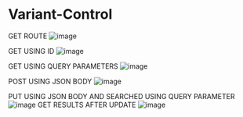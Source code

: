# Variant-Control

GET ROUTE
![image](https://github.com/2003UJAN/Variant-Control/assets/113442287/15f0875b-b0c4-46c3-b3c7-7e9282b51b74)

GET USING ID
![image](https://github.com/2003UJAN/Variant-Control/assets/113442287/3a0b9713-548e-4c84-8412-d4c733fe2835)

GET USING QUERY PARAMETERS
![image](https://github.com/2003UJAN/Variant-Control/assets/113442287/70ef7a14-c266-4a61-a97e-eb2436449b9e)

POST USING JSON BODY
![image](https://github.com/2003UJAN/Variant-Control/assets/113442287/34734639-0564-4d4b-aeb8-957e948e65e7)

PUT USING JSON BODY AND SEARCHED USING QUERY PARAMETER
![image](https://github.com/2003UJAN/Variant-Control/assets/113442287/40131cea-50dd-43b3-82aa-1a065b856162)
GET RESULTS AFTER UPDATE
![image](https://github.com/2003UJAN/Variant-Control/assets/113442287/92fe77b4-4cbb-465f-a9ab-6c7a30304dd7)
